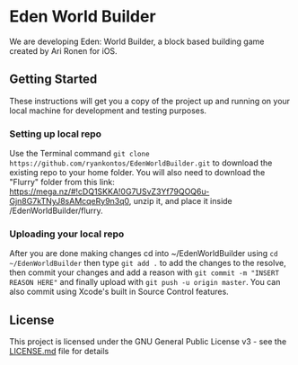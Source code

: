 # Eden World Builder
We are developing Eden: World Builder, a block based building game created by Ari Ronen for iOS.

## Getting Started

These instructions will get you a copy of the project up and running on your local machine for development and testing purposes.

### Setting up local repo

Use the Terminal command `git clone https://github.com/ryankontos/EdenWorldBuilder.git` to download the existing repo to your home folder. You will also need to download the "Flurry" folder from this link: https://mega.nz/#!cDQ1SKKA!0G7USvZ3Yf79QOQ6u-Gjn8G7kTNyJ8sAMcqeRy9n3q0, unzip it, and place it inside /EdenWorldBuilder/flurry.

### Uploading your local repo

After you are done making changes cd into ~/EdenWorldBuilder using `cd ~/EdenWorldBuilder` then type `git add .` to add the changes to the resolve, then commit your changes and add a reason with `git commit -m "INSERT REASON HERE"` and finally upload with `git push -u origin master`. You can also commit using Xcode's built in Source Control features.

## License

This project is licensed under the GNU General Public License v3 - see the [LICENSE.md](LICENSE.md) file for details
